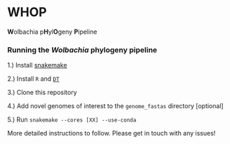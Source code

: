 # WHOP

**W**olbachia p**H**yl**O**geny **P**ipeline
### Running the *Wolbachia* phylogeny pipeline

1.) Install [snakemake](https://snakemake.readthedocs.io/en/stable/getting_started/installation.html)

2.) Install `R` and [`DT`](https://rstudio.github.io/DT/) 

3.) Clone this repository

4.) Add novel genomes of interest to the `genome_fastas` directory [optional]

5.) Run `snakemake --cores [XX] --use-conda`

More detailed instructions to follow. Please get in touch with any issues!

